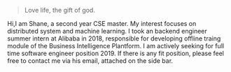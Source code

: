 

> Love life, the gift of god.


Hi,I am Shane, a second year CSE master. My interest focuses on distributed system and machine learning. I took an backend engineer summer intern at Alibaba in 2018, responsible for developing offline traing module of the Business Intelligence Plantform. I am actively seeking for full time software engineer position 2019. If there is any fit position, please feel free to contact me via his email, attached on the side bar.


